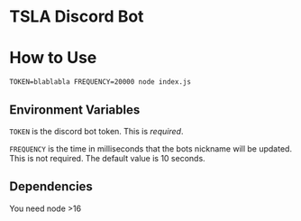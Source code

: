 # TSLA Discord Bot

# How to Use

```
TOKEN=blablabla FREQUENCY=20000 node index.js
```

## Environment Variables

`TOKEN` is the discord bot token. This is _required_.

`FREQUENCY` is the time in milliseconds that the bots nickname will be updated. This is not required. The default value is 10 seconds.

## Dependencies

You need node >16
